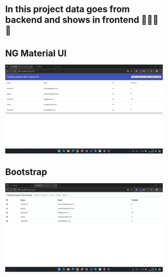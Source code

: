 # In this project data goes from backend and shows in frontend 🦎🦎🦎🦎

<h1>NG Material UI</h1>

![image](https://github.com/UsmanHashimov/Angular-API/blob/main/%D0%A1%D0%BD%D0%B8%D0%BC%D0%BE%D0%BA%20%D1%8D%D0%BA%D1%80%D0%B0%D0%BD%D0%B0%202024-04-16%20224601.png)

<h1>Bootstrap</h1>

![image](https://github.com/UsmanHashimov/Angular-API/blob/main/%D0%A1%D0%BD%D0%B8%D0%BC%D0%BE%D0%BA%20%D1%8D%D0%BA%D1%80%D0%B0%D0%BD%D0%B0%202024-04-16%20224615.png)

